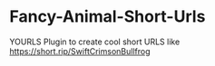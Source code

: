# Fancy-Animal-Short-Urls
YOURLS Plugin to create cool short URLS like https://short.rip/SwiftCrimsonBullfrog
